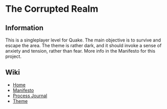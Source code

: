 # The Corrupted Realm

## Information
This is a singleplayer level for Quake. The main objective is to survive and escape the area. The theme is rather dark, and it should invoke a sense of anxiety and tension, rather than fear. More info in the Manifesto for this project.

## Wiki
* [Home](https://github.com/Sebp23/corrupt-realm-project/wiki)
* [Manifesto](https://github.com/Sebp23/corrupt-realm-project/wiki/Manifesto)
* [Process Journal](https://github.com/Sebp23/corrupt-realm-project/wiki/Process-Journal)
* [Theme](https://github.com/Sebp23/corrupt-realm-project/wiki/Theme)
